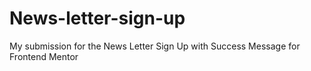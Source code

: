 # News-letter-sign-up
My submission for the News Letter Sign Up with Success Message for Frontend Mentor
